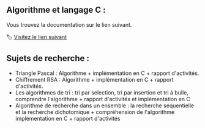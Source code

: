 
## Algorithme et langage C : 

Vous trouvez la documentation sur le lien suivant. 

:label: [Visitez le lien suivant](https://github.com/imanegannaoui/Algorithme_C/wiki)

## Sujets de recherche  : 

* Triangle Pascal : Algorithme + implémentation en C + rapport d'activités.
* Chiffrement RSA : Algorithme + implémentation en C + rapport d'activités.
* Les algorithmes de tri : tri par selection, tri par insertion et tri à bulle, comprendre l'algorithme + rapport d'activités et implémentation en C 
* Algorithme de recherche dans un ensemble : la recherche sequentielle et la recherche dichotomique + compréhension de l'algorithme implémentation en C + rapport d'activités 



